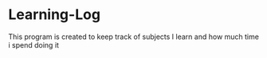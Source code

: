 # Learning-Log
This program is created to keep track of subjects I learn and how much time i spend doing it 
